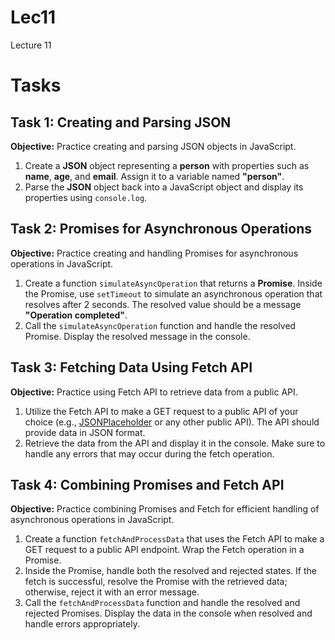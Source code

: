 # Lec11
Lecture 11


# Tasks

## Task 1: Creating and Parsing JSON
**Objective:** Practice creating and parsing JSON objects in JavaScript.
1. Create a **JSON** object representing a **person** with properties such as **name**, **age**, and **email**. Assign it to a variable named **"person"**.
2. Parse the **JSON** object back into a JavaScript object and display its properties using `console.log`.


## Task 2: Promises for Asynchronous Operations
**Objective:** Practice creating and handling Promises for asynchronous operations in JavaScript.
1. Create a function `simulateAsyncOperation` that returns a **Promise**. Inside the Promise, use `setTimeout` to simulate an asynchronous operation that resolves after 2 seconds. The resolved value should be a message **"Operation completed"**.
2. Call the `simulateAsyncOperation` function and handle the resolved Promise. Display the resolved message in the console.


## Task 3: Fetching Data Using Fetch API
**Objective:** Practice using Fetch API to retrieve data from a public API.
1. Utilize the Fetch API to make a GET request to a public API of your choice (e.g., [JSONPlaceholder](https://jsonplaceholder.typicode.com/) or any other public API). The API should provide data in JSON format.
2. Retrieve the data from the API and display it in the console. Make sure to handle any errors that may occur during the fetch operation.


## Task 4: Combining Promises and Fetch API
**Objective:** Practice combining Promises and Fetch for efficient handling of asynchronous operations in JavaScript.
1. Create a function `fetchAndProcessData` that uses the Fetch API to make a GET request to a public API endpoint. Wrap the Fetch operation in a Promise.
2. Inside the Promise, handle both the resolved and rejected states. If the fetch is successful, resolve the Promise with the retrieved data; otherwise, reject it with an error message.
3. Call the `fetchAndProcessData` function and handle the resolved and rejected Promises. Display the data in the console when resolved and handle errors appropriately.
